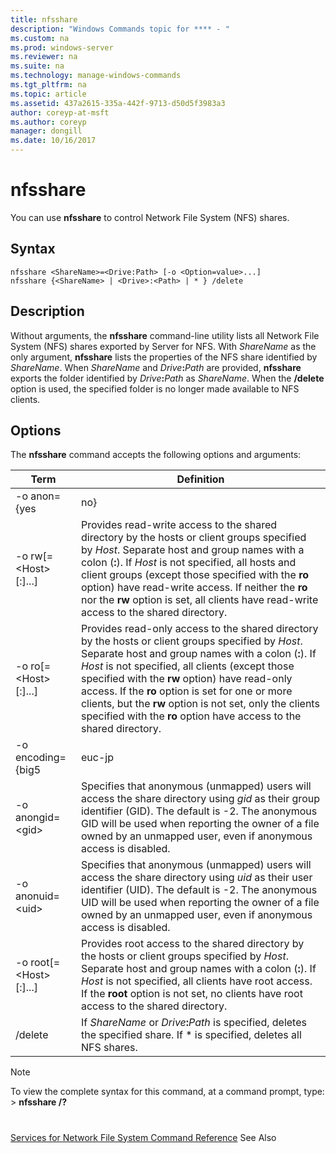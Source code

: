 ```yaml
---
title: nfsshare
description: "Windows Commands topic for **** - "
ms.custom: na
ms.prod: windows-server
ms.reviewer: na
ms.suite: na
ms.technology: manage-windows-commands
ms.tgt_pltfrm: na
ms.topic: article
ms.assetid: 437a2615-335a-442f-9713-d50d5f3983a3
author: coreyp-at-msft
ms.author: coreyp
manager: dongill
ms.date: 10/16/2017
---
```


# nfsshare



You can use **nfsshare** to control Network File System (NFS) shares.

## Syntax

```
nfsshare <ShareName>=<Drive:Path> [-o <Option=value>...]
nfsshare {<ShareName> | <Drive>:<Path> | * } /delete
```

## Description

Without arguments, the **nfsshare** command-line utility lists all Network File System (NFS) shares exported by Server for NFS. With *ShareName* as the only argument, **nfsshare** lists the properties of the NFS share identified by *ShareName*. When *ShareName* and <em>Drive</em>**:**<em>Path</em> are provided, **nfsshare** exports the folder identified by <em>Drive</em>**:**<em>Path</em> as *ShareName*. When the **/delete** option is used, the specified folder is no longer made available to NFS clients.

## Options

The **nfsshare** command accepts the following options and arguments:


|             Term              |                                                                                                                                                                                                                      Definition                                                                                                                                                                                                                       |
|-------------------------------|-------------------------------------------------------------------------------------------------------------------------------------------------------------------------------------------------------------------------------------------------------------------------------------------------------------------------------------------------------------------------------------------------------------------------------------------------------|
|         -o anon={yes          |                                                                                                                                                                                                                          no}                                                                                                                                                                                                                          |
|  -o rw[=\<Host>[:<Host>]...]  |                       Provides read-write access to the shared directory by the hosts or client groups specified by *Host*. Separate host and group names with a colon (**:**). If *Host* is not specified, all hosts and client groups (except those specified with the **ro** option) have read-write access. If neither the **ro** nor the **rw** option is set, all clients have read-write access to the shared directory.                       |
|  -o ro[=\<Host>[:<Host>]...]  | Provides read-only access to the shared directory by the hosts or client groups specified by *Host*. Separate host and group names with a colon (**:**). If *Host* is not specified, all clients (except those specified with the **rw** option) have read-only access. If the **ro** option is set for one or more clients, but the **rw** option is not set, only the clients specified with the **ro** option have access to the shared directory. |
|       -o encoding={big5       |                                                                                                                                                                                                                        euc-jp                                                                                                                                                                                                                         |
|       -o anongid=\<gid>       |                                                                                     Specifies that anonymous (unmapped) users will access the share directory using *gid* as their group identifier (GID). The default is -2. The anonymous GID will be used when reporting the owner of a file owned by an unmapped user, even if anonymous access is disabled.                                                                                      |
|      -o  anonuid=\<uid>       |                                                                                      Specifies that anonymous (unmapped) users will access the share directory using *uid* as their user identifier (UID). The default is -2. The anonymous UID will be used when reporting the owner of a file owned by an unmapped user, even if anonymous access is disabled.                                                                                      |
| -o root[=\<Host>[:<Host>]...] |                                                                         Provides root access to the shared directory by the hosts or client groups specified by *Host*. Separate host and group names with a colon (**:**). If *Host* is not specified, all clients have root access. If the **root** option is not set, no clients have root access to the shared directory.                                                                         |
|            /delete            |                                                                                                                                                       If *ShareName* or <em>Drive</em>**:**<em>Path</em> is specified, deletes the specified share. If \* is specified, deletes all NFS shares.                                                                                                                                                       |

> [!NOTE]
> To view the complete syntax for this command, at a command prompt, type:</br>> **nfsshare /?**

# #

[Services for Network File System Command Reference](services-for-network-file-system-command-reference.md)
See Also